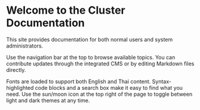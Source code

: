 # Welcome to the Cluster Documentation

This site provides documentation for both normal users and system administrators.

Use the navigation bar at the top to browse available topics. You can contribute updates through the integrated CMS or by editing Markdown files directly.

Fonts are loaded to support both English and Thai content. Syntax-highlighted code blocks and a search box make it easy to find what you need.
Use the sun/moon icon at the top right of the page to toggle between light and dark themes at any time.


